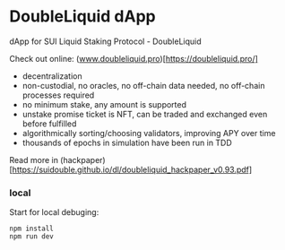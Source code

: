 # DoubleLiquid dApp

dApp for SUI Liquid Staking Protocol - DoubleLiquid

Check out online: (www.doubleliquid.pro)[https://doubleliquid.pro/]

- decentralization
- non-custodial, no oracles, no off-chain data needed, no off-chain processes required
- no minimum stake, any amount is supported
- unstake promise ticket is NFT, can be traded and exchanged even before fulfilled
- algorithmically sorting/choosing validators, improving APY over time 
- thousands of epochs in simulation have been run in TDD

Read more in (hackpaper)[https://suidouble.github.io/dl/doubleliquid_hackpaper_v0.93.pdf]

### local

Start for local debuging:
```
npm install
npm run dev
```